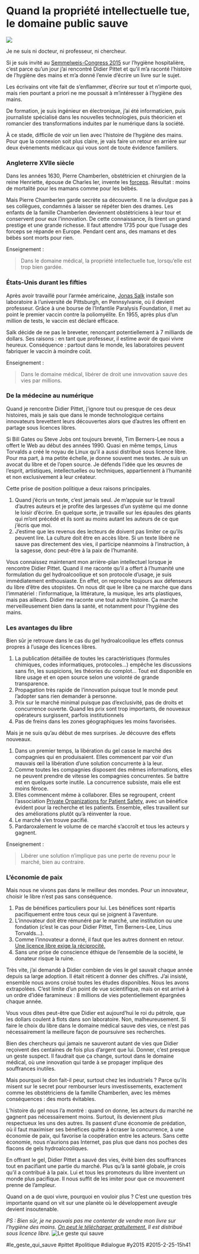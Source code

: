 # Quand la propriété intellectuelle tue, le domaine public sauve

![](_i/cover43.webp)

Je ne suis ni docteur, ni professeur, ni chercheur.

Si je suis invité au [Semmelweis-Congress 2015](http://semmelweis.info/index.php/semmelweis-hygiene-conference/) sur l’hygiène hospitalière, c’est parce qu’un jour j’ai rencontré Didier Pittet et qu’il m’a raconté l’histoire de l’hygiène des mains et m’a donné l’envie d’écrire un livre sur le sujet.

Les écrivains ont vite fait de s’enflammer, d’écrire sur tout et n’importe quoi, mais rien pourtant a priori ne me poussait à m’intéresser à l’hygiène des mains.

De formation, je suis ingénieur en électronique, j’ai été informaticien, puis journaliste spécialisé dans les nouvelles technologies, puis théoricien et romancier des transformations induites par le numérique dans la société.

À ce stade, difficile de voir un lien avec l’histoire de l’hygiène des mains. Pour que la connexion soit plus claire, je vais faire un retour en arrière sur deux évènements médicaux qui vous sont de toute évidence familiers.

### Angleterre XVIIe siècle

Dans les années 1630, Pierre Chamberlen, obstétricien et chirurgien de la reine Henriette, épouse de Charles Ier, invente les [forceps](http://fr.wikipedia.org/wiki/Forceps). Résultat : moins de mortalité pour les mamans comme pour les bébés.

Mais Pierre Chamberlen garde secrète sa découverte. Il ne la divulgue pas à ses collègues, condamnés à laisser se répéter bien des drames. Les enfants de la famille Chamberlen deviennent obstétriciens à leur tour et conservent pour eux l’innovation. De cette connaissance, ils tirent un grand prestige et une grande richesse. Il faut attendre 1735 pour que l’usage des forceps se répande en Europe. Pendant cent ans, des mamans et des bébés sont morts pour rien.

Enseignement :

> Dans le domaine médical, la propriété intellectuelle tue, lorsqu’elle est trop bien gardée.

### États-Unis durant les fifties

Après avoir travaillé pour l’armée américaine, [Jonas Salk](http://fr.wikipedia.org/wiki/Jonas_Salk) installe son laboratoire à l’université de Pittsburgh, en Pennsylvanie, où il devient professeur. Grâce à une bourse de l’Infantile Paralysis Foundation, il met au point le premier vaccin contre la poliomyélite. En 1955, après plus d’un million de tests, le vaccin est déclaré efficace.

Salk décide de ne pas le breveter, renonçant potentiellement à 7 milliards de dollars. Ses raisons : en tant que professeur, il estime avoir de quoi vivre heureux. Conséquence : partout dans le monde, les laboratoires peuvent fabriquer le vaccin à moindre coût.

Enseignement :

> Dans le domaine médical, libérer de droit une innvovation sauve des vies par millions.

### De la médecine au numérique

Quand je rencontre Didier Pittet, j’ignore tout ou presque de ces deux histoires, mais je sais que dans le monde technologique certains innovateurs brevettent leurs découvertes alors que d’autres les offrent en partage sous licences libres.

Si Bill Gates ou Steve Jobs ont toujours breveté, Tim Berners-Lee nous a offert le Web au début des années 1990. Quasi en même temps, Linus Torvalds a créé le noyau de Linux qu’il a aussi distribué sous licence libre. Pour ma part, à ma petite échelle, je donne souvent mes textes. Je suis un avocat du libre et de l’open source. Je défends l’idée que les œuvres de l’esprit, artistiques, intellectuelles ou techniques, appartiennent à l’humanité et non exclusivement à leur créateur.

Cette prise de position politique a deux raisons principales.

1. Quand j’écris un texte, c’est jamais seul. Je m’appuie sur le travail d’autres auteurs et je profite des largesses d’un système qui me donne le loisir d’écrire. En quelque sorte, je travaille sur les épaules des géants qui m’ont précédé et ils sont au moins autant les auteurs de ce que j’écris que moi.
2. J’estime que les revenus des lecteurs de doivent pas limiter ce qu’ils peuvent lire. La culture doit être en accès libre. Si un texte libéré ne sauve pas directement des vies, il participe néanmoins à l’instruction, à la sagesse, donc peut-être à la paix de l’humanité.

Vous connaissez maintenant mon arrière-plan intellectuel lorsque je rencontre Didier Pittet. Quand il me raconte qu’il a offert à l’humanité une formulation du gel hydroalcoolique et son protocole d’usage, je suis immédiatement enthousiaste. En effet, on reproche toujours aux défenseurs du libre d’être des utopistes. On nous dit que le libre ça ne marche que dans l’immatériel : l’informatique, la littérature, la musique, les arts plastiques, mais pas ailleurs. Didier me raconte une tout autre histoire. Ça marche merveilleusement bien dans la santé, et notamment pour l’hygiène des mains.

### Les avantages du libre

Bien sûr je retrouve dans le cas du gel hydroalcoolique les effets connus propres à l’usage des licences libres.

1. La publication détaillée de toutes les caractéristiques (formules chimiques, codes informatiques, protocoles…) empêche les discussions sans fin, les suspicions, les théories du complot… Tout est disponible en libre usage et en open source selon une volonté de grande transparence.
2. Propagation très rapide de l’innovation puisque tout le monde peut l’adopter sans rien demander à personne.
3. Prix sur le marché minimal puisque pas d’exclusivité, pas de droits et concurrence ouverte. Quand les prix sont trop importants, de nouveaux opérateurs surgissent, parfois institutionnels
4. Pas de freins dans les zones géographiques les moins favorisées.

Mais je ne suis qu’au début de mes surprises. Je découvre des effets nouveaux.

1. Dans un premier temps, la libération du gel casse le marché des compagnies qui en produisaient. Elles commencent par voir d’un mauvais œil la libération d’une solution concurrente à la leur.
2. Comme toutes les compagnies disposent des mêmes informations, elles ne peuvent prendre de vitesse les compagnies concurrentes. Se battre est en quelques sorte inutile. La concurrence subsiste, mais elle est moins féroce.
3. Elles commencent même à collaborer. Elles se regroupent, créent l’association [Private Organizations for Patient Safety](http://www.who.int/gpsc/pops/en/), avec un bénéfice évident pour la recherche et les patients. Ensemble, elles travaillent sur des améliorations plutôt qu’à réinventer la roue.
4. Le marché s’en trouve pacifié.
5. Pardaroxalement le volume de ce marché s’accroît et tous les acteurs y gagnent.

Enseignement :

> Libérer une solution n’implique pas une perte de revenu pour le marché, bien au contraire.

### L’économie de paix

Mais nous ne vivons pas dans le meilleur des mondes. Pour un innovateur, choisir le libre n’est pas sans conséquence.

1. Pas de bénéfices particuliers pour lui. Les bénéfices sont répartis pacifiquement entre tous ceux qui se joignent à l’aventure.
2. L’innovateur doit être rémunéré par le marché, une institution ou une fondation (c’est le cas pour Didier Pittet, Tim Berners-Lee, Linus Torvalds…).
3. Comme l’innovateur a donné, il faut que les autres donnent en retour. [Une licence libre exige la réciprocité.](../../2010/10/2-0-hyper-capitalisme.md)
4. Sans une prise de conscience éthique de l’ensemble de la société, le donateur risque la ruine.

Très vite, j’ai demandé à Didier combien de vies le gel sauvait chaque année depuis sa large adoption. Il était réticent à donner des chiffres. J’ai insisté, ensemble nous avons croisé toutes les études disponibles. Nous les avons extrapolées. C’est limite d’un point de vue scientifique, mais on est arrivé à un ordre d’idée faramineux : 8 millions de vies potentiellement épargnées chaque année.

Vous vous dites peut-être que Didier est aujourd’hui le roi du pétrole, que les dollars coulent à flots dans son laboratoire. Non, malheureusement. Si faire le choix du libre dans le domaine médical sauve des vies, ce n’est pas nécessairement la meilleure façon de poursuivre ses recherches.

Bien des chercheurs qui jamais ne sauveront autant de vies que Didier reçoivent des centaines de fois plus d’argent que lui. Donner, c’est presque un geste suspect. Il faudrait que ça change, surtout dans le domaine médical, où une innovation qui tarde à se propager implique des souffrances inutiles.

Mais pourquoi le don fait-il peur, surtout chez les industriels ? Parce qu’ils misent sur le secret pour rembourser leurs investissements, exactement comme les obstétriciens de la famille Chamberlen, avec les mêmes conséquences : des morts évitables.

L’histoire du gel nous l’a montré : quand on donne, les acteurs du marché ne gagnent pas nécessairement moins. Surtout, ils deviennent plus respectueux les uns des autres. Ils passent d’une économie de prédation, où il faut maximiser ses bénéfices quitte à écraser la concurrence, à une économie de paix, qui favorise la coopération entre les acteurs. Sans cette économie, nous n’aurions pas Internet, pas plus que dans nos poches des flacons de gels hydroalcooliques.

En offrant le gel, Didier Pittet a sauvé des vies, évité bien des souffrances tout en pacifiant une partie du marché. Plus qu’à la santé globale, je crois qu’il a contribué à la paix. Lui et tous les promoteurs du libre inventent un monde plus pacifique. Il nous suffit de les imiter pour que ce mouvement prenne de l’ampleur.

Quand on a de quoi vivre, pourquoi en vouloir plus ? C’est une question très importante quand on vit sur une planète où le développement aveugle devient insoutenable.

*PS : Bien sûr, je ne pouvais pas me contenter de vendre mon livre sur l’hygiène des mains. [On peut le télécharger gratuitement.](../../page/le-geste-qui-sauve/downloads) Il est distribué sous licence libre.*
![Le geste qui sauve](_i/cover43.webp)

#le_geste_qui_sauve #pittet #politique #dialogue #y2015 #2015-2-25-15h41
